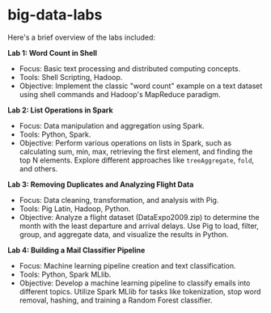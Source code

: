 # big-data-labs
Here's a brief overview of the labs included:

**Lab 1: Word Count in Shell**
- Focus: Basic text processing and distributed computing concepts.
- Tools: Shell Scripting, Hadoop.
- Objective: Implement the classic "word count" example on a text dataset using shell commands and Hadoop's MapReduce paradigm.

**Lab 2: List Operations in Spark**
- Focus: Data manipulation and aggregation using Spark.
- Tools: Python, Spark.
- Objective: Perform various operations on lists in Spark, such as calculating sum, min, max, retrieving the first element, and finding the top N elements. Explore different approaches like `treeAggregate`, `fold`, and others.

**Lab 3: Removing Duplicates and Analyzing Flight Data**
- Focus: Data cleaning, transformation, and analysis with Pig.
- Tools: Pig Latin, Hadoop, Python.
- Objective: Analyze a flight dataset (DataExpo2009.zip) to determine the month with the least departure and arrival delays. Use Pig to load, filter, group, and aggregate data, and visualize the results in Python.

**Lab 4: Building a Mail Classifier Pipeline**
- Focus: Machine learning pipeline creation and text classification.
- Tools: Python, Spark MLlib.
- Objective: Develop a machine learning pipeline to classify emails into different topics. Utilize Spark MLlib for tasks like tokenization, stop word removal, hashing, and training a Random Forest classifier.
